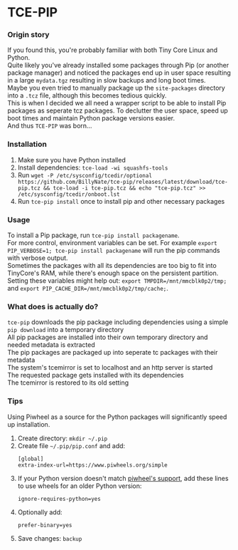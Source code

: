 # TCE-PIP

### Origin story
If you found this, you're probably familiar with both Tiny Core Linux and Python.  
Quite likely you've already installed some packages through Pip (or another package manager) and noticed the packages end up in user space resulting in a large `mydata.tgz` resulting in slow backups and long boot times.  
Maybe you even tried to manually package up the `site-packages` directory into a `.tcz` file, although this becomes tedious quickly.  
This is when I decided we all need a wrapper script to be able to install Pip packages as seperate tcz packages. To declutter the user space, speed up boot times and maintain Python package versions easier.  
And thus `TCE-PIP` was born&hellip;

### Installation
1. Make sure you have Python installed
2. Install dependencies: `tce-load -wi squashfs-tools`
3. Run `wget -P /etc/sysconfig/tcedir/optional https://github.com/BillyNate/tce-pip/releases/latest/download/tce-pip.tcz && tce-load -i tce-pip.tcz && echo "tce-pip.tcz" >> /etc/sysconfig/tcedir/onboot.lst`
4. Run `tce-pip install` once to install pip and other necessary packages

### Usage
To install a Pip package, run `tce-pip install packagename`.  
For more control, environment variables can be set. For example `export PIP_VERBOSE=1; tce-pip install packagename` will run the pip commands with verbose output.  
Sometimes the packages with all its dependencies are too big to fit into TinyCore's RAM, while there's enough space on the persistent partition.  
Setting these variables might help out: `export TMPDIR=/mnt/mmcblk0p2/tmp;` and `export PIP_CACHE_DIR=/mnt/mmcblk0p2/tmp/cache;`.  

### What does is actually do?
`tce-pip` downloads the pip package including dependencies using a simple `pip download` into a temporary directory  
All pip packages are installed into their own temporary directory and needed metadata is extracted  
The pip packages are packaged up into seperate tc packages with their metadata  
The system's tcemirror is set to localhost and an http server is started  
The requested package gets installed with its dependencies  
The tcemirror is restored to its old setting  

### Tips
Using Piwheel as a source for the Python packages will significantly speed up installation.
1. Create directory: `mkdir ~/.pip`
2. Create file `~/.pip/pip.conf` and add:
   ```
   [global]
   extra-index-url=https://www.piwheels.org/simple
   ```
3. If your Python version doesn't match [piwheel's support](//www.piwheels.org#support), add these lines to use wheels for an older Python version:
   ```
   ignore-requires-python=yes
   ```
4. Optionally add:
   ```
   prefer-binary=yes
   ```
5. Save changes: `backup`
